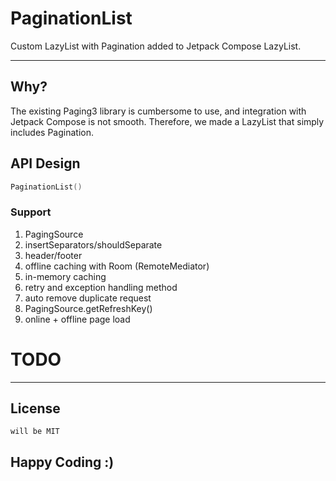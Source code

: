 # PaginationList

Custom LazyList with Pagination added to Jetpack Compose LazyList.

---

## Why?

The existing Paging3 library is cumbersome to use, and integration with Jetpack Compose is not smooth. Therefore, we made a LazyList that simply includes Pagination.

## API Design

```kotlin
PaginationList()
```

### Support

1. PagingSource
2. insertSeparators/shouldSeparate
3. header/footer
4. offline caching with Room (RemoteMediator)
5. in-memory caching
6. retry and exception handling method
7. auto remove duplicate request
8. PagingSource.getRefreshKey()
9. online + offline page load

# TODO

---

## License

```
will be MIT
```

## Happy Coding :)
